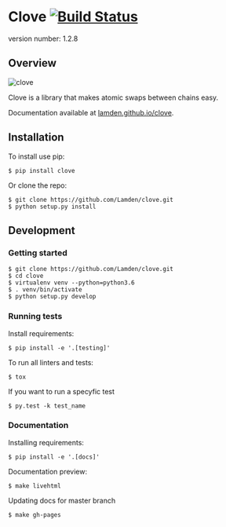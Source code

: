 # Clove [![Build Status](https://travis-ci.com/Lamden/clove.svg?token=ZJstcVy9cUkAxLqvqRuL&branch=master)](https://travis-ci.com/Lamden/clove)

version number: 1.2.8


## Overview

![clove](https://raw.githubusercontent.com/Lamden/clove/master/docs/clove.jpg)


Clove is a library that makes atomic swaps between chains easy.


Documentation available at [lamden.github.io/clove](https://lamden.github.io/clove).


## Installation

To install use pip:

    $ pip install clove


Or clone the repo:

    $ git clone https://github.com/Lamden/clove.git
    $ python setup.py install


## Development

### Getting started

    $ git clone https://github.com/Lamden/clove.git
    $ cd clove
    $ virtualenv venv --python=python3.6
    $ . venv/bin/activate
    $ python setup.py develop

### Running tests

Install requirements:

    $ pip install -e '.[testing]'

To run all linters and tests:

    $ tox

If you want to run a specyfic test

    $ py.test -k test_name

### Documentation

Installing requirements:

    $ pip install -e '.[docs]'

Documentation preview:

    $ make livehtml

Updating docs for master branch

    $ make gh-pages
